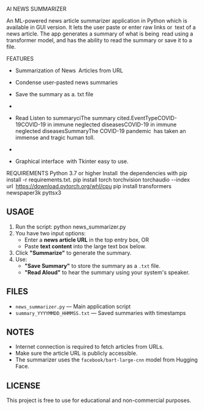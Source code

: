 AI NEWS SUMMARIZER

An ML-powered news article summarizer application in Python which is available in GUI version. It lets the user paste or enter raw links or text of a news article. The app generates a summary of what is being read using a transformer model, and has the ability to read the summary or save it to a file.

FEATURES
- Summarization of News Articles from URL
  
- Condense user-pasted news summaries
  
- Save the summary as a. txt file
- 
- Read Listen to summaryciThe summary cited.EventTypeCOVID-19COVID-19 in immune neglected diseasesCOVID-19 in immune neglected diseasesSummaryThe COVID-19 pandemic has taken an immense and tragic human toll.
- 
- Graphical interface with Tkinter easy to use.

REQUIREMENTS
Python 3.7 or higher
Install the dependencies with pip install -r requirements.txt.
pip install torch torchvision torchaudio --index url https://download.pytorch.org/whl/cpu
pip install transformers newspaper3k pyttsx3

USAGE
-----
1. Run the script:
   python news_summarizer.py
2. You have two input options:
   - Enter a **news article URL** in the top entry box, OR
   - Paste **text content** into the large text box below.
3. Click **"Summarize"** to generate the summary.
4. Use:
   - **"Save Summary"** to store the summary as a `.txt` file.
   - **"Read Aloud"** to hear the summary using your system's speaker.

FILES
-----
- `news_summarizer.py` — Main application script  
- `summary_YYYYMMDD_HHMMSS.txt` — Saved summaries with timestamps

NOTES
-----
- Internet connection is required to fetch articles from URLs.
- Make sure the article URL is publicly accessible.
- The summarizer uses the `facebook/bart-large-cnn` model from Hugging Face.


LICENSE
-------
This project is free to use for educational and non-commercial purposes.
